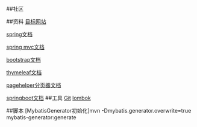 ##社区


##资料
[目标网站](https://elasticsearch.cn/)

[spring文档](https://spring.io/guides)

[spring mvc文档](https://spring.io/guides/gs/serving-web-content/)

[bootstrap文档](https://v3.bootcss.com/getting-started/)

[thymeleaf文档](https://www.thymeleaf.org/documentation.html)

[pagehelper分页器文档](https://pagehelper.github.io/)

[springboot文档](https://docs.spring.io/spring-boot/docs/2.0.0.RC1/reference/htmlsingle/)
##工具
[Git](https://git-scm.com/)
[lombok](https://projectlombok.org/setup/maven)

##脚本
[MybatisGenerator初始化]mvn -Dmybatis.generator.overwrite=true mybatis-generator:generate
